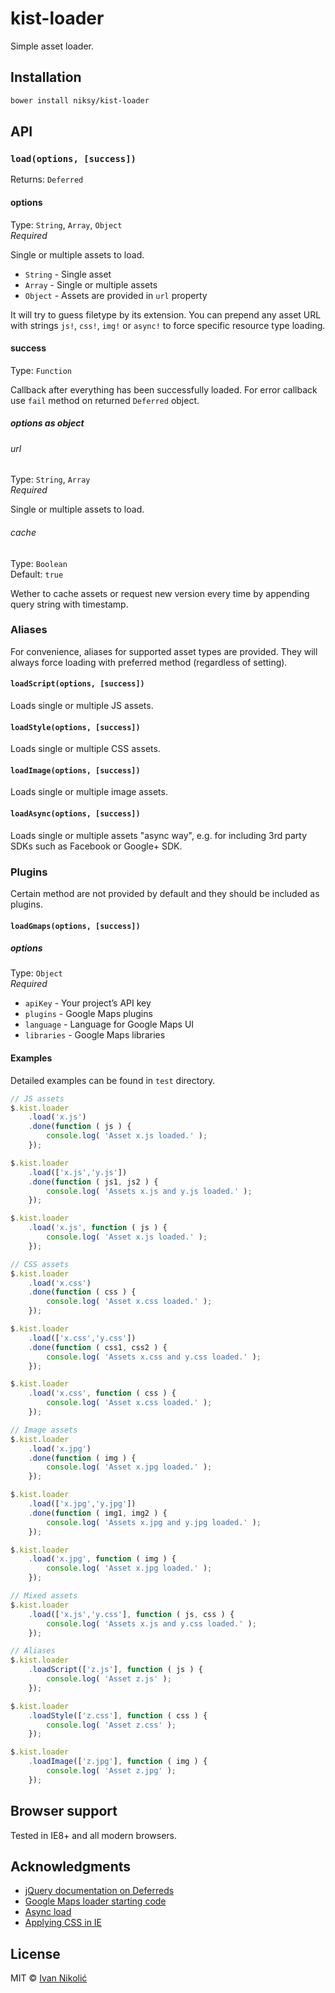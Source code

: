 # kist-loader

Simple asset loader.

## Installation

```sh
bower install niksy/kist-loader
```

## API

### `load(options, [success])`

Returns: `Deferred`

#### options

Type: `String`, `Array`, `Object`  
*Required*

Single or multiple assets to load.

* `String` - Single asset
* `Array` - Single or multiple assets
* `Object` - Assets are provided in `url` property

It will try to guess filetype by its extension. You can prepend any asset URL with strings `js!`, `css!`, `img!` or `async!` to force specific resource type loading.

#### success

Type: `Function`

Callback after everything has been successfully loaded. For error callback use `fail` method on returned `Deferred` object.

##### options as object

###### url

Type: `String`, `Array`  
*Required*

Single or multiple assets to load.

###### cache

Type: `Boolean`  
Default: `true`

Wether to cache assets or request new version every time by appending query string with timestamp.

### Aliases

For convenience, aliases for supported asset types are provided. They will always force loading with preferred method (regardless of setting).

#### `loadScript(options, [success])`

Loads single or multiple JS assets.

#### `loadStyle(options, [success])`

Loads single or multiple CSS assets.

#### `loadImage(options, [success])`

Loads single or multiple image assets.

#### `loadAsync(options, [success])`

Loads single or multiple assets "async way", e.g. for including 3rd party SDKs such as Facebook or Google+ SDK.

### Plugins

Certain method are not provided by default and they should be included as plugins.

#### `loadGmaps(options, [success])`

##### options

Type: `Object`  
*Required*

* `apiKey` - Your project’s API key
* `plugins` - Google Maps plugins
* `language` - Language for Google Maps UI
* `libraries` - Google Maps libraries

#### Examples

Detailed examples can be found in `test` directory.

```js
// JS assets
$.kist.loader
	.load('x.js')
	.done(function ( js ) {
		console.log( 'Asset x.js loaded.' );
	});

$.kist.loader
	.load(['x.js','y.js'])
	.done(function ( js1, js2 ) {
		console.log( 'Assets x.js and y.js loaded.' );
	});

$.kist.loader
	.load('x.js', function ( js ) {
		console.log( 'Asset x.js loaded.' );
	});

// CSS assets
$.kist.loader
	.load('x.css')
	.done(function ( css ) {
		console.log( 'Asset x.css loaded.' );
	});

$.kist.loader
	.load(['x.css','y.css'])
	.done(function ( css1, css2 ) {
		console.log( 'Assets x.css and y.css loaded.' );
	});

$.kist.loader
	.load('x.css', function ( css ) {
		console.log( 'Asset x.css loaded.' );
	});

// Image assets
$.kist.loader
	.load('x.jpg')
	.done(function ( img ) {
		console.log( 'Asset x.jpg loaded.' );
	});

$.kist.loader
	.load(['x.jpg','y.jpg'])
	.done(function ( img1, img2 ) {
		console.log( 'Assets x.jpg and y.jpg loaded.' );
	});

$.kist.loader
	.load('x.jpg', function ( img ) {
		console.log( 'Asset x.jpg loaded.' );
	});

// Mixed assets
$.kist.loader
	.load(['x.js','y.css'], function ( js, css ) {
		console.log( 'Assets x.js and y.css loaded.' );
	});

// Aliases
$.kist.loader
	.loadScript(['z.js'], function ( js ) {
		console.log( 'Asset z.js' );
	});

$.kist.loader
	.loadStyle(['z.css'], function ( css ) {
		console.log( 'Asset z.css' );
	});

$.kist.loader
	.loadImage(['z.jpg'], function ( img ) {
		console.log( 'Asset z.jpg' );
	});
```

## Browser support

Tested in IE8+ and all modern browsers.

## Acknowledgments
  
* [jQuery documentation on Deferreds](http://learn.jquery.com/code-organization/deferreds/examples/#generic-asynchronous-cache)
* [Google Maps loader starting code](https://gist.github.com/GFoley83/5953448)
* [Async load](https://gist.github.com/necolas/1025811)
* [Applying CSS in IE](http://stackoverflow.com/questions/805384/how-to-apply-inline-and-or-external-css-loaded-dynamically-with-jquery)

## License

MIT © [Ivan Nikolić](http://ivannikolic.com)
